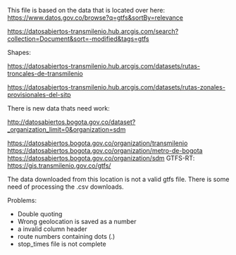 This file is based on the data that is located over here:
https://www.datos.gov.co/browse?q=gtfs&sortBy=relevance

https://datosabiertos-transmilenio.hub.arcgis.com/search?collection=Document&sort=-modified&tags=gtfs

Shapes:

https://datosabiertos-transmilenio.hub.arcgis.com/datasets/rutas-troncales-de-transmilenio

https://datosabiertos-transmilenio.hub.arcgis.com/datasets/rutas-zonales-provisionales-del-sitp


There is new data thats need work:

http://datosabiertos.bogota.gov.co/dataset?_organization_limit=0&organization=sdm

https://datosabiertos.bogota.gov.co/organization/transmilenio
https://datosabiertos.bogota.gov.co/organization/metro-de-bogota
https://datosabiertos.bogota.gov.co/organization/sdm
GTFS-RT: https://gis.transmilenio.gov.co/gtfs/

The data downloaded from this location is not a valid gtfs file. There is some need of processing the .csv downloads. 

Problems:

* Double quoting
* Wrong geolocation is saved as a number
* a invalid column header
* route numbers containing dots (.)
* stop_times file is not complete
